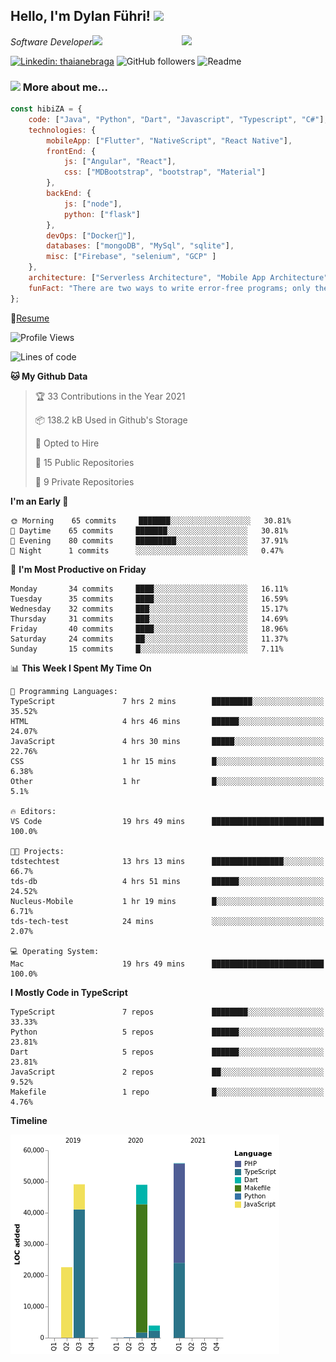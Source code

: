 <h2>Hello, I'm Dylan Führi! <img src="https://media.giphy.com/media/12oufCB0MyZ1Go/giphy.gif" width="50"></h2>
<img align='right' src="https://media.giphy.com/media/836HiJc7pgzy8iNXCn/giphy.gif" width="230">
<p><em>Software Developer</a><img src="https://media.giphy.com/media/WUlplcMpOCEmTGBtBW/giphy.gif" width="30"> 
</em></p>

[![Linkedin: thaianebraga](https://img.shields.io/badge/-Dylan-blue?style=flat-square&logo=Linkedin&logoColor=white&link=https://www.linkedin.com/in/dylan-fuhri/)](https://www.linkedin.com/in/dylan-fuhri/)
![GitHub followers](https://img.shields.io/github/followers/HibiZA?style=social)
![Readme](https://github.com/HibiZA/HibiZA/workflows/Readme/badge.svg)

### <img src="https://media.giphy.com/media/VgCDAzcKvsR6OM0uWg/giphy.gif" width="50"> More about me...  

```javascript
const hibiZA = {
    code: ["Java", "Python", "Dart", "Javascript", "Typescript", "C#"],
    technologies: {
        mobileApp: ["Flutter", "NativeScript", "React Native"],
        frontEnd: {
            js: ["Angular", "React"],
            css: ["MDBootstrap", "bootstrap", "Material"]
        },
        backEnd: {
            js: ["node"],
            python: ["flask"]
        },
        devOps: ["Docker🐳"],
        databases: ["mongoDB", "MySql", "sqlite"],
        misc: ["Firebase", "selenium", "GCP" ]
    },
    architecture: ["Serverless Architecture", "Mobile App Architecture"],
    funFact: "There are two ways to write error-free programs; only the third one works"
};
```
📝[Resume](https://drive.google.com/file/d/1RjxKCcvUeoyYgnL_eCwQ9zay77Ayr0Xu/view?usp=sharing)
<!--START_SECTION:waka-->
![Profile Views](http://img.shields.io/badge/Profile%20Views-6-blue)

![Lines of code](https://img.shields.io/badge/From%20Hello%20World%20I%27ve%20Written-180546%20lines%20of%20code-blue)

**🐱 My Github Data** 

> 🏆 33 Contributions in the Year 2021
 > 
> 📦 138.2 kB Used in Github's Storage 
 > 
> 💼 Opted to Hire
 > 
> 📜 15 Public Repositories 
 > 
> 🔑 9 Private Repositories  
 > 
**I'm an Early 🐤** 

```text
🌞 Morning    65 commits     ███████░░░░░░░░░░░░░░░░░░   30.81% 
🌆 Daytime    65 commits     ███████░░░░░░░░░░░░░░░░░░   30.81% 
🌃 Evening    80 commits     █████████░░░░░░░░░░░░░░░░   37.91% 
🌙 Night      1 commits      ░░░░░░░░░░░░░░░░░░░░░░░░░   0.47%

```
📅 **I'm Most Productive on Friday** 

```text
Monday       34 commits     ████░░░░░░░░░░░░░░░░░░░░░   16.11% 
Tuesday      35 commits     ████░░░░░░░░░░░░░░░░░░░░░   16.59% 
Wednesday    32 commits     ███░░░░░░░░░░░░░░░░░░░░░░   15.17% 
Thursday     31 commits     ███░░░░░░░░░░░░░░░░░░░░░░   14.69% 
Friday       40 commits     ████░░░░░░░░░░░░░░░░░░░░░   18.96% 
Saturday     24 commits     ██░░░░░░░░░░░░░░░░░░░░░░░   11.37% 
Sunday       15 commits     █░░░░░░░░░░░░░░░░░░░░░░░░   7.11%

```


📊 **This Week I Spent My Time On** 

```text
💬 Programming Languages: 
TypeScript               7 hrs 2 mins        █████████░░░░░░░░░░░░░░░░   35.52% 
HTML                     4 hrs 46 mins       ██████░░░░░░░░░░░░░░░░░░░   24.07% 
JavaScript               4 hrs 30 mins       █████░░░░░░░░░░░░░░░░░░░░   22.76% 
CSS                      1 hr 15 mins        █░░░░░░░░░░░░░░░░░░░░░░░░   6.38% 
Other                    1 hr                █░░░░░░░░░░░░░░░░░░░░░░░░   5.1%

🔥 Editors: 
VS Code                  19 hrs 49 mins      █████████████████████████   100.0%

🐱‍💻 Projects: 
tdstechtest              13 hrs 13 mins      ████████████████░░░░░░░░░   66.7% 
tds-db                   4 hrs 51 mins       ██████░░░░░░░░░░░░░░░░░░░   24.52% 
Nucleus-Mobile           1 hr 19 mins        █░░░░░░░░░░░░░░░░░░░░░░░░   6.71% 
tds-tech-test            24 mins             ░░░░░░░░░░░░░░░░░░░░░░░░░   2.07%

💻 Operating System: 
Mac                      19 hrs 49 mins      █████████████████████████   100.0%

```

**I Mostly Code in TypeScript** 

```text
TypeScript               7 repos             ████████░░░░░░░░░░░░░░░░░   33.33% 
Python                   5 repos             ██████░░░░░░░░░░░░░░░░░░░   23.81% 
Dart                     5 repos             ██████░░░░░░░░░░░░░░░░░░░   23.81% 
JavaScript               2 repos             ██░░░░░░░░░░░░░░░░░░░░░░░   9.52% 
Makefile                 1 repo              █░░░░░░░░░░░░░░░░░░░░░░░░   4.76%

```


**Timeline**

![Chart not found](https://raw.githubusercontent.com/HibiZA/HibiZA/master/charts/bar_graph.png) 


<!--END_SECTION:waka-->
